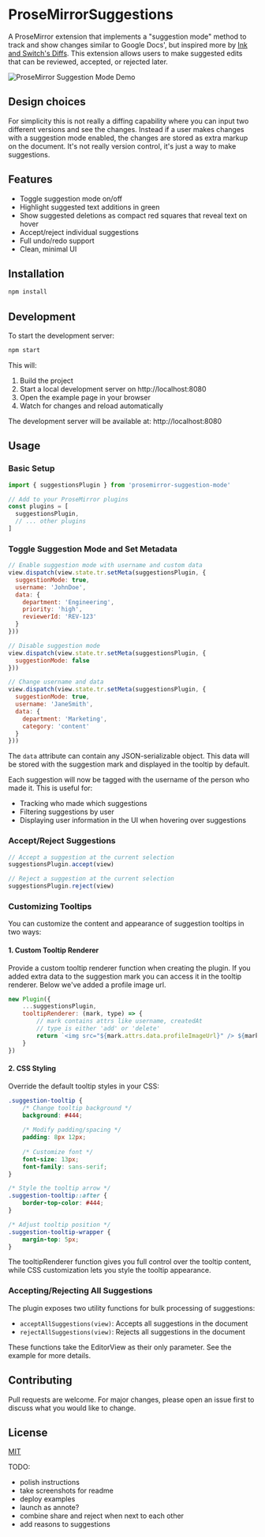 # ProseMirrorSuggestions 

A ProseMirror extension that implements a "suggestion mode" method to track and show changes similar to Google Docs', but inspired more by [Ink and Switch's Diffs](https://www.inkandswitch.com/patchwork/notebook/04/). This extension allows users to make suggested edits that can be reviewed, accepted, or rejected later.

![ProseMirror Suggestion Mode Demo](./prosemirror-suggestions-demo.png)

## Design choices

For simplicity this is not really a diffing capability where you can input two different versions and see the changes.  Instead if a user makes changes with a suggestion mode enabled, the changes are stored as extra markup on the document.  It's not really version control, it's just a way to make suggestions.

## Features

- Toggle suggestion mode on/off
- Highlight suggested text additions in green
- Show suggested deletions as compact red squares that reveal text on hover
- Accept/reject individual suggestions
- Full undo/redo support
- Clean, minimal UI

## Installation

```bash
npm install
```

## Development

To start the development server:

```bash
npm start
```

This will:
1. Build the project
2. Start a local development server on http://localhost:8080
3. Open the example page in your browser
4. Watch for changes and reload automatically

The development server will be available at:
http://localhost:8080

## Usage

### Basic Setup

```javascript
import { suggestionsPlugin } from 'prosemirror-suggestion-mode'

// Add to your ProseMirror plugins
const plugins = [
  suggestionsPlugin,
  // ... other plugins
]
```

### Toggle Suggestion Mode and Set Metadata

```javascript
// Enable suggestion mode with username and custom data
view.dispatch(view.state.tr.setMeta(suggestionsPlugin, {
  suggestionMode: true,
  username: 'JohnDoe',
  data: {
    department: 'Engineering',
    priority: 'high',
    reviewerId: 'REV-123'
  }
}))

// Disable suggestion mode
view.dispatch(view.state.tr.setMeta(suggestionsPlugin, {
  suggestionMode: false
}))

// Change username and data
view.dispatch(view.state.tr.setMeta(suggestionsPlugin, {
  suggestionMode: true,
  username: 'JaneSmith',
  data: {
    department: 'Marketing',
    category: 'content'
  }
}))
```

The `data` attribute can contain any JSON-serializable object. This data will be stored with the suggestion mark and displayed in the tooltip by default.

Each suggestion will now be tagged with the username of the person who made it. This is useful for:
- Tracking who made which suggestions
- Filtering suggestions by user
- Displaying user information in the UI when hovering over suggestions

### Accept/Reject Suggestions

```javascript
// Accept a suggestion at the current selection
suggestionsPlugin.accept(view)

// Reject a suggestion at the current selection
suggestionsPlugin.reject(view)
```

### Customizing Tooltips

You can customize the content and appearance of suggestion tooltips in two ways:

#### 1. Custom Tooltip Renderer

Provide a custom tooltip renderer function when creating the plugin.  If you added extra data to the suggestion mark you can access it in the tooltip renderer.  Below we've added a profile image url.

```javascript
new Plugin({
    ...suggestionsPlugin,
    tooltipRenderer: (mark, type) => {
        // mark contains attrs like username, createdAt
        // type is either 'add' or 'delete'
        return `<img src="${mark.attrs.data.profileImageUrl}" /> ${mark.attrs.username} edited on ${mark.attrs.createdAt}`
    }
})
```

#### 2. CSS Styling

Override the default tooltip styles in your CSS:

```css
.suggestion-tooltip {
    /* Change tooltip background */
    background: #444;
    
    /* Modify padding/spacing */
    padding: 8px 12px;
    
    /* Customize font */
    font-size: 13px;
    font-family: sans-serif;
}

/* Style the tooltip arrow */
.suggestion-tooltip::after {
    border-top-color: #444;
}

/* Adjust tooltip position */
.suggestion-tooltip-wrapper {
    margin-top: 5px;
}
```

The tooltipRenderer function gives you full control over the tooltip content, while CSS customization lets you style the tooltip appearance.

### Accepting/Rejecting All Suggestions

The plugin exposes two utility functions for bulk processing of suggestions:

- `acceptAllSuggestions(view)`: Accepts all suggestions in the document
- `rejectAllSuggestions(view)`: Rejects all suggestions in the document

These functions take the EditorView as their only parameter.  See the example for more details.

## Contributing

Pull requests are welcome. For major changes, please open an issue first to discuss what you would like to change.

## License

[MIT](https://choosealicense.com/licenses/mit/)


TODO:
- polish instructions
- take screenshots for readme
- deploy examples
- launch as annote?
- combine share and reject when next to each other
- add reasons to suggestions